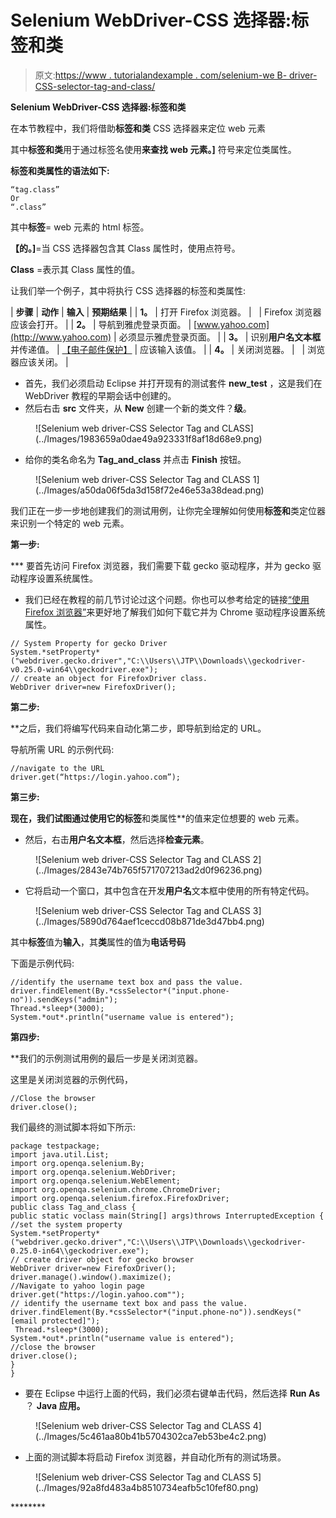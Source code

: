 # Selenium WebDriver-CSS 选择器:标签和类

> 原文:[https://www . tutorialandexample . com/selenium-we B- driver-CSS-selector-tag-and-class/](https://www.tutorialandexample.com/selenium-web-driver-css-selector-tag-and-class/)

**Selenium WebDriver-CSS 选择器:标签和类**

在本节教程中，我们将借助**标签和类** CSS 选择器来定位 web 元素

其中**标签和类**用于通过标签名使用**来查找 web 元素。]** 符号来定位类属性。

**标签和类属性的语法如下:**

```
“tag.class”
Or
“.class” 
```

其中**标签**= web 元素的 html 标签。

**【的。]**=当 CSS 选择器包含其 Class 属性时，使用点符号。

**Class** =表示其 Class 属性的值。

让我们举一个例子，其中将执行 CSS 选择器的标签和类属性:

| **步骤** | **动作** | **输入** | **预期结果** |
| **1。** | 打开 Firefox 浏览器。 |   | Firefox 浏览器应该会打开。 |
| **2。** | 导航到雅虎登录页面。 | [www.yahoo.com](http://www.yahoo.com) | 必须显示雅虎登录页面。 |
| **3。** | 识别**用户名文本框**并传递值。 | [【电子邮件保护】](/cdn-cgi/l/email-protection) | 应该输入该值。 |
| **4。** | 关闭浏览器。 |   | 浏览器应该关闭。 |

*   首先，我们必须启动 Eclipse 并打开现有的测试套件 **new_test** ，这是我们在 WebDriver 教程的早期会话中创建的。
*   然后右击 **src** 文件夹，从 **New** 创建一个新的类文件？**级**。

<figure class="aligncenter">![Selenium web driver-CSS Selector Tag and CLASS](../Images/1983659a0dae49a923331f8af18d68e9.png)</figure>

*   给你的类名命名为 **Tag_and_class** 并点击 **Finish** 按钮。

<figure class="aligncenter">![Selenium web driver-CSS Selector Tag and CLASS 1](../Images/a50da06f5da3d158f72e46e53a38dead.png)</figure>

我们正在一步一步地创建我们的测试用例，让你完全理解如何使用**标签和**类定位器来识别一个特定的 web 元素。

**第一步:**

 ***   要首先访问 Firefox 浏览器，我们需要下载 gecko 驱动程序，并为 gecko 驱动程序设置系统属性。
*   我们已经在教程的前几节讨论过这个问题。你也可以参考给定的链接[“使用 Firefox 浏览器”](https://www.javatpoint.com/selenium-webdriver-running-test-on-firefox-browser-gecko-driver)来更好地了解我们如何下载它并为 Chrome 驱动程序设置系统属性。

```
// System Property for gecko Driver   
System.*setProperty*("webdriver.gecko.driver","C:\\Users\\JTP\\Downloads\\geckodriver-v0.25.0-win64\\geckodriver.exe");
// create an object for FirefoxDriver class.       
WebDriver driver=new FirefoxDriver();   
```

**第二步:**

 **之后，我们将编写代码来自动化第二步，即导航到给定的 URL。

导航所需 URL 的示例代码:

```
//navigate to the URL
driver.get(“https://login.yahoo.com”); 
```

**第三步:**

 **现在，我们试图通过使用它的标签**和类属性**的值来定位想要的 web 元素。

*   然后，右击**用户名文本框**，然后选择**检查元素**。

<figure class="aligncenter">![Selenium web driver-CSS Selector Tag and CLASS 2](../Images/2843e74b765f571707213ad2d0f96236.png)</figure>

*   它将启动一个窗口，其中包含在开发**用户名**文本框中使用的所有特定代码。

<figure class="aligncenter">![Selenium web driver-CSS Selector Tag and CLASS 3](../Images/5890d764aef1ceccd08b871de3d47bb4.png)</figure>

其中**标签**值为**输入**，其**类**属性的值为**电话号码**

下面是示例代码:

```
//identify the username text box and pass the value.
driver.findElement(By.*cssSelector*("input.phone-no")).sendKeys("admin"); 
Thread.*sleep*(3000);
System.*out*.println("username value is entered"); 
```

**第四步:**

 **我们的示例测试用例的最后一步是关闭浏览器。

这里是关闭浏览器的示例代码，

```
//Close the browser
driver.close();   
```

我们最终的测试脚本将如下所示:

```
package testpackage;
import java.util.List;
import org.openqa.selenium.By;
import org.openqa.selenium.WebDriver;
import org.openqa.selenium.WebElement;
import org.openqa.selenium.chrome.ChromeDriver;
import org.openqa.selenium.firefox.FirefoxDriver;
public class Tag_and_class {
public static voclass main(String[] args)throws InterruptedException {
//set the system property
System.*setProperty*("webdriver.gecko.driver","C:\\Users\\JTP\\Downloads\\geckodriver-0.25.0-in64\\geckodriver.exe");
// create driver object for gecko browser              
WebDriver driver=new FirefoxDriver();
driver.manage().window().maximize(); 
//Navigate to yahoo login page              
driver.get("https://login.yahoo.com"");
// identify the username text box and pass the value.
driver.findElement(By.*cssSelector*("input.phone-no")).sendKeys("[email protected]");
 Thread.*sleep*(3000);
System.*out*.println("username value is entered");
//close the browser
driver.close();
}
} 
```

*   要在 Eclipse 中运行上面的代码，我们必须右键单击代码，然后选择 **Run As** ？ **Java 应用。**

<figure class="aligncenter">![Selenium web driver-CSS Selector Tag and CLASS 4](../Images/5c461aa80b41b5704302ca7eb53be4c2.png)</figure>

*   上面的测试脚本将启动 Firefox 浏览器，并自动化所有的测试场景。

<figure class="aligncenter">![Selenium web driver-CSS Selector Tag and CLASS 5](../Images/92a8fd483a4b8510734eafb5c10fef80.png)</figure>********